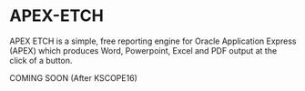 # APEX-ETCH

APEX ETCH is a simple, free reporting engine for Oracle Application Express (APEX) which produces Word, Powerpoint, Excel and PDF output at the click of a button.

COMING SOON (After KSCOPE16)
